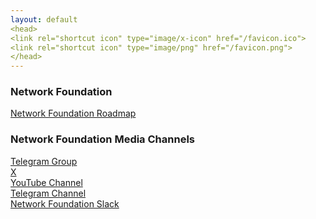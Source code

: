 ```yaml
---
layout: default
<head>
<link rel="shortcut icon" type="image/x-icon" href="/favicon.ico">
<link rel="shortcut icon" type="image/png" href="/favicon.png">
</head>
---
```

### Network Foundation
<a href="https://github.com/orgs/network-foundation/projects/1/" target="_blank">Network Foundation Roadmap</a>
<br>

### Network Foundation Media Channels
<a href="https://t.me/networkfoundation" target="_blank">Telegram Group</a>
<br>
<a href="https://x.com/networkfdn" target="_blank">X</a>
<br>
<a href="https://youtube.com/@networkfdn" target="_blank">YouTube Channel</a>
<br>
<a href="https://t.me/networkfdn" target="_blank">Telegram Channel</a>
<br>
<a href="https://networkfoundaton.slack.com" target="_blank">Network Foundation Slack</a>







